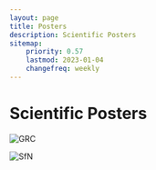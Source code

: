 ```yaml
---
layout: page
title: Posters
description: Scientific Posters
sitemap:
    priority: 0.57
    lastmod: 2023-01-04
    changefreq: weekly
---
```


# Scientific Posters


![GRC](/images/2013_GRC.jpg)

![SfN](/images/2014_SfN.jpg)

